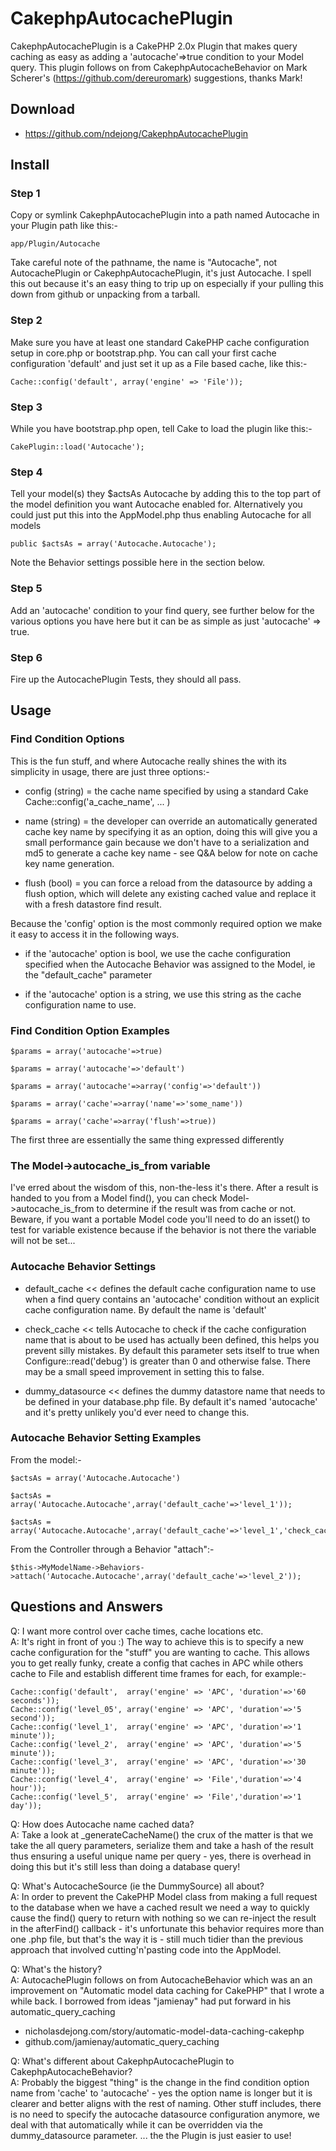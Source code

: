 CakephpAutocachePlugin
======================

CakephpAutocachePlugin is a CakePHP 2.0x Plugin that makes query caching as easy 
as adding a 'autocache'=>true condition to your Model query.  This plugin follows 
on from CakephpAutocacheBehavior on Mark Scherer's (https://github.com/dereuromark) 
suggestions, thanks Mark!

Download
--------
 - https://github.com/ndejong/CakephpAutocachePlugin

Install
-------

### Step 1
Copy or symlink CakephpAutocachePlugin into a path named Autocache in your Plugin
path like this:-

    app/Plugin/Autocache

Take careful note of the pathname, the name is "Autocache", not AutocachePlugin
or CakephpAutocachePlugin, it's just Autocache.  I spell this out because it's
an easy thing to trip up on especially if your pulling this down from github or
unpacking from a tarball.

### Step 2
Make sure you have at least one standard CakePHP cache configuration setup in 
core.php or bootstrap.php.  You can call your first cache configuration 'default' 
and just set it up as a File based cache, like this:-

    Cache::config('default', array('engine' => 'File'));

### Step 3
While you have bootstrap.php open, tell Cake to load the plugin like this:-

    CakePlugin::load('Autocache');

### Step 4
Tell your model(s) they $actsAs Autocache by adding this to the top part of the 
model definition you want Autocache enabled for.  Alternatively you could just put
this into the AppModel.php thus enabling Autocache for all models

    public $actsAs = array('Autocache.Autocache');

Note the Behavior settings possible here in the section below.

### Step 5
Add an 'autocache' condition to your find query, see further below for the various 
options you have here but it can be as simple as just 'autocache' => true.

### Step 6
Fire up the AutocachePlugin Tests, they should all pass.


Usage
-----

### Find Condition Options

This is the fun stuff, and where Autocache really shines the with its simplicity 
in usage, there are just three options:-

 - config (string) = the cache name specified by using a standard Cake
   Cache::config('a_cache_name', ... )

 - name (string) = the developer can override an automatically generated cache 
    key name by specifying it as an option, doing this will give you a small 
    performance gain because we don't have to a serialization and md5 to generate 
    a cache key name - see Q&A below for note on cache key name generation.

 - flush (bool) = you can force a reload from the datasource by adding a flush
   option, which will delete any existing cached value and replace it with a
   fresh datastore find result.

Because the 'config' option is the most commonly required option we make it easy
to access it in the following ways.

 - if the 'autocache' option is bool, we use the cache configuration specified when
   the Autocache Behavior was assigned to the Model, ie the "default_cache" parameter

 - if the 'autocache' option is a string, we use this string as the cache 
   configuration name to use.

### Find Condition Option Examples

    $params = array('autocache'=>true)

    $params = array('autocache'=>'default')

    $params = array('autocache'=>array('config'=>'default'))

    $params = array('cache'=>array('name'=>'some_name'))

    $params = array('cache'=>array('flush'=>true))

The first three are essentially the same thing expressed differently

### The Model->autocache_is_from variable
I've erred about the wisdom of this, non-the-less it's there.  After a result is 
handed to you from a Model find(), you can check Model->autocache_is_from 
to determine if the result was from cache or not.  Beware, if you want a portable 
Model code you'll need to do an isset() to test for variable existence because if
the behavior is not there the variable will not be set...

### Autocache Behavior Settings

 - default_cache << defines the default cache configuration name to use when a 
   find query contains an 'autocache' condition without an explicit cache 
   configuration name.  By default the name is 'default'

 - check_cache << tells Autocache to check if the cache configuration name that 
   is about to be used has actually been defined, this helps you prevent silly 
   mistakes.  By default this parameter sets itself to true when 
   Configure::read('debug') is greater than 0 and otherwise false.  There may be
   a small speed improvement in setting this to false.

 - dummy_datasource << defines the dummy datastore name that needs to be
   defined in your database.php file. By default it's named 'autocache' and it's 
   pretty unlikely you'd ever need to change this.

### Autocache Behavior Setting Examples

From the model:-

    $actsAs = array('Autocache.Autocache')

    $actsAs = array('Autocache.Autocache',array('default_cache'=>'level_1'));

    $actsAs = array('Autocache.Autocache',array('default_cache'=>'level_1','check_cache'=>false));

From the Controller through a Behavior "attach":-

    $this->MyModelName->Behaviors->attach('Autocache.Autocache',array('default_cache'=>'level_2'));


Questions and Answers
---------------------

Q: I want more control over cache times, cache locations etc.  
A: It's right in front of you :)  The way to achieve this is to specify a new 
   cache configuration for the "stuff" you are wanting to cache.  This allows you
   to get really funky, create a config that caches in APC while others cache to
   File and establish different time frames for each, for example:-

    Cache::config('default',  array('engine' => 'APC', 'duration'=>'60 seconds'));
    Cache::config('level_05', array('engine' => 'APC', 'duration'=>'5 second'));
    Cache::config('level_1',  array('engine' => 'APC', 'duration'=>'1 minute'));
    Cache::config('level_2',  array('engine' => 'APC', 'duration'=>'5 minute'));
    Cache::config('level_3',  array('engine' => 'APC', 'duration'=>'30 minute'));
    Cache::config('level_4',  array('engine' => 'File','duration'=>'4 hour'));
    Cache::config('level_5',  array('engine' => 'File','duration'=>'1 day'));

Q: How does Autocache name cached data?  
A: Take a look at _generateCacheName() the crux of the matter is that we take
   the all query parameters, serialize them and take a hash of the result
   thus ensuring a useful unique name per query - yes, there is overhead in
   doing this but it's still less than doing a database query!

Q: What's AutocacheSource (ie the DummySource) all about?  
A: In order to prevent the CakePHP Model class from making a full request to
   the database when we have a cached result we need a way to quickly cause
   the find() query to return with nothing so we can re-inject the result
   in the afterFind() callback - it's unfortunate this behavior requires more
   than one .php file, but that's the way it is - still much tidier than the
   previous approach that involved cutting'n'pasting code into the AppModel.

Q: What's the history?  
A: AutocachePlugin follows on from AutocacheBehavior which was an an improvement 
   on "Automatic model data caching for CakePHP" that I wrote a while back.  I
   borrowed from ideas "jamienay" had put forward in his automatic_query_caching

 - nicholasdejong.com/story/automatic-model-data-caching-cakephp
 - github.com/jamienay/automatic_query_caching

Q: What's different about CakephpAutocachePlugin to CakephpAutocacheBehavior?  
A: Probably the biggest "thing" is the change in the find condition option name
   from 'cache' to 'autocache' - yes the option name is longer but it is clearer 
   and better aligns with the rest of naming.  Other stuff includes, there is no
   need to specify the autocache datasource configuration anymore, we deal with
   that automatically while it can be overridden via the dummy_datasource parameter.
   ... the the Plugin is just easier to use!
